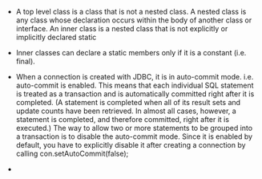 - A top level class is a class that is not a nested class.
  A nested class is any class whose declaration occurs within the body of another class or interface.
  An inner class is a nested class that is not explicitly or implicitly declared static

- Inner classes can declare a static members only if it is a constant (i.e. final).

- When a connection is created with JDBC, it is in auto-commit mode. i.e. auto-commit is enabled. This means that each individual SQL statement is treated as a transaction and is automatically committed right after it is completed. (A statement is completed when all of its result sets and update counts have been retrieved. In almost all cases, however, a statement is completed, and therefore committed, right after it is executed.) The way to allow two or more statements to be grouped into a transaction is to disable the auto-commit mode. Since it is enabled by default, you have to explicitly disable it after creating a connection by calling con.setAutoCommit(false);

-
